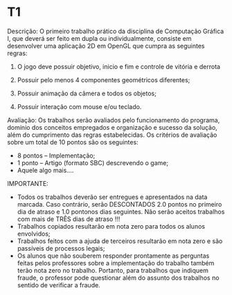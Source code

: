 T1
==

Descrição:
O primeiro trabalho prático da disciplina de Computação Gráfica I, que deverá ser feito em dupla ou individualmente, consiste em desenvolver uma aplicação 2D em OpenGL que cumpra as seguintes regras:
1)   O jogo deve possuir objetivo, inicio e fim e controle de vitória e derrota

2) Possuir pelo menos 4 componentes geométricos diferentes;

3) Possuir animação da câmera e todos os objetos;

4) Possuir interação com mouse e/ou teclado. 

Avaliação:
Os trabalhos serão avaliados pelo funcionamento do programa, domínio dos conceitos empregados e organização e sucesso da solução, além do cumprimento das regras estabelecidas. Os critérios de avaliação sobre um total de 10 pontos são os seguintes:
- 8 pontos – Implementação;
- 1 ponto – Artigo (formato SBC) descrevendo o game;
- Aquele algo mais....
 
IMPORTANTE:
- Todos os trabalhos deverão ser entregues e apresentados na data marcada. Caso contrário, serão DESCONTADOS 2.0 pontos no primeiro dia de atraso e 1.0 pontonos dias seguintes. Não serão aceitos trabalhos com mais de TRÊS dias de atraso !!!
- Trabalhos copiados resultarão em nota zero para todos os alunos envolvidos;
- Trabalhos feitos com a ajuda de terceiros resultarão em nota zero e são passíveis de processos legais;
- Os alunos que não souberem responder prontamente as perguntas feitas pelos professores sobre a implementação do trabalho também terão nota zero no trabalho. Portanto, para trabalhos que indiquem fraude, o professor pode questionar além do assunto dos trabalhos no sentido de verificar a fraude.